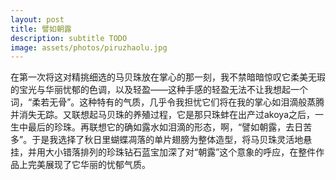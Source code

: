 ```yaml
---
layout: post
title: 譬如朝露
description: subtitle TODO
image: assets/photos/piruzhaolu.jpg
---
```


在第一次将这对精挑细选的马贝珠放在掌心的那一刻，我不禁暗暗惊叹它柔美无瑕的宝光与华丽忧郁的色调，以及轻盈——这种手感的轻盈无法不让我想起一个词，“柔若无骨”。这种特有的气质，几乎令我担忧它们将在我的掌心如泪滴般蒸腾并消失无踪。又联想起马贝珠的养殖过程，它是那只珠蚌在出产过akoya之后，一生中最后的珍珠。再联想它的确如露水如泪滴的形态，啊，“譬如朝露，去日苦多”。于是我选择了秋日里蝴蝶凋落的单片翅膀为整体造型，将马贝珠灵活地悬挂，并用大小错落排列的珍珠钻石蓝宝加深了对“朝露”这个意象的呼应，在整件作品上完美展现了它华丽的忧郁气质。